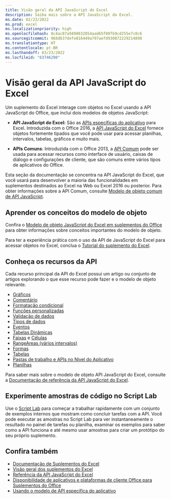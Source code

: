 ```yaml
---
title: Visão geral da API JavaScript do Excel
description: Saiba mais sobre a API JavaScript do Excel.
ms.date: 02/23/2022
ms.prod: excel
ms.localizationpriority: high
ms.openlocfilehash: 8c4ac87a9498832854aad65f00fb9cd255e7c0c6
ms.sourcegitcommit: 968d637defe816449a797aefd930872229214898
ms.translationtype: HT
ms.contentlocale: pt-BR
ms.lasthandoff: 03/23/2022
ms.locfileid: "63746290"
---
```

# <a name="excel-javascript-api-overview"></a>Visão geral da API JavaScript do Excel

Um suplemento do Excel interage com objetos no Excel usando a API JavaScript do Office, que inclui dois modelos de objetos JavaScript:

* **API JavaScript do Excel:** São as [APIs específicas do aplicativo](../../develop/application-specific-api-model.md) para Excel. Introduzida com o Office 2016, a [API JavaScript do Excel](/javascript/api/excel) fornece objetos fortemente tipados que você pode usar para acessar planilhas, intervalos, tabelas, gráficos e muito mais.

* **APIs Comuns**: Introduzida com o Office 2013, a [API Comum](/javascript/api/office) pode ser usada para acessar recursos como interface de usuário, caixas de diálogo e configurações de cliente, que são comuns entre vários tipos de aplicativos do Office.

Esta seção da documentação se concentra na API JavaScript do Excel, que você usará para desenvolver a maioria das funcionalidades em suplementos destinados ao Excel na Web ou Excel 2016 ou posterior. Para obter informações sobre a API Comum, consulte [Modelo de objeto comum de API JavaScript](../../develop/office-javascript-api-object-model.md).

## <a name="learn-object-model-concepts"></a>Aprender os conceitos do modelo de objeto

Confira o [Modelo de objeto JavaScript do Excel em suplementos do Office](../../excel/excel-add-ins-core-concepts.md) para obter informações sobre conceitos importantes do modelo de objeto.

Para ter a experiência prática com o uso da API de JavaScript do Excel para acessar objetos no Excel, conclua o [Tutorial do suplemento do Excel](../../tutorials/excel-tutorial.md).

## <a name="learn-api-capabilities"></a>Conheça os recursos da API

Cada recurso principal da API do Excel possui um artigo ou conjunto de artigos explorando o que esse recurso pode fazer e o modelo de objeto relevante.

* [Gráficos](../../excel/excel-add-ins-charts.md)
* [Comentário](../../excel/excel-add-ins-comments.md)
* [Formatação condicional](../../excel/excel-add-ins-conditional-formatting.md)
* [Funções personalizadas](../../excel/custom-functions-overview.md)
* [Validação de dados](../../excel/excel-add-ins-data-validation.md)
* [Tipos de dados](../../excel/excel-data-types-overview.md)
* [Eventos](../../excel/excel-add-ins-events.md)
* [Tabelas Dinâmicas](../../excel/excel-add-ins-pivottables.md)
* [Faixas](../../excel/excel-add-ins-ranges-get.md) e [Células](../../excel/excel-add-ins-cells.md)
* [RangeAreas (vários intervalos)](../../excel/excel-add-ins-multiple-ranges.md)
* [Formas](../../excel/excel-add-ins-shapes.md)
* [Tabelas](../../excel/excel-add-ins-tables.md)
* [Pastas de trabalho e APIs no Nível do Aplicativo](../../excel/excel-add-ins-workbooks.md)
* [Planilhas](../../excel/excel-add-ins-worksheets.md)

Para saber mais sobre o modelo de objeto API JavaScript do Excel, consulte a [Documentação de referência da API JavaScript do Excel](/javascript/api/excel).

## <a name="try-out-code-samples-in-script-lab"></a>Experimente amostras de código no Script Lab

Use o [Script Lab](../../overview/explore-with-script-lab.md) para começar a trabalhar rapidamente com um conjunto de exemplos internos que mostram como concluir tarefas com a API. Você pode executar as amostras no Script Lab para ver instantaneamente o resultado no painel de tarefas ou planilha, examinar os exemplos para saber como a API funciona e até mesmo usar amostras para criar um protótipo do seu próprio suplemento.

## <a name="see-also"></a>Confira também

* [Documentação de Suplementos do Excel](../../excel/index.yml)
* [Visão geral dos suplementos do Excel](../../excel/excel-add-ins-overview.md)
* [Referência da API JavaScript do Excel](/javascript/api/excel)
* [Disponibilidade de aplicativos e plataformas de cliente Office para Suplementos do Office](../../overview/office-add-in-availability.md)
* [Usando o modelo de API específica do aplicativo](../../develop/application-specific-api-model.md)
